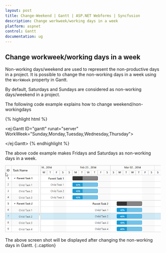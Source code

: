 ```yaml
---
layout: post
title: Change-Weekend | Gantt | ASP.NET Webforms | Syncfusion
description: Change workweek/working days in a week
platform: aspnet
control: Gantt
documentation: ug
---
```


## Change workweek/working days in a week
Non-working days/weekend are used to represent the non-productive days in a project. It is possible to change the non-working days in a week using the `WorkWeek` property in Gantt.

By default, Saturdays and Sundays are considered as non-working days/weekend in a project. 

The following code example explains how to change weekend/non-workingdays

{% highlight html %}

<ej:Gantt ID="gantt" runat="server" WorkWeek="Sunday,Monday,Tuesday,Wednesday,Thursday">
      
</ej:Gantt>
{% endhighlight %}

The above code example makes Fridays and Saturdays as non-working days in a week.

![](Change-Workweek_images/Change_Workweek_img1.png)

The above screen shot will be displayed after changing the non-working days in Gantt.
{:.caption}




